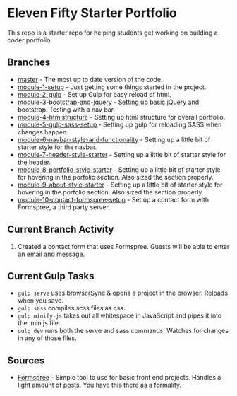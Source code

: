# Eleven Fifty Starter Portfolio
This repo is a starter repo for helping students get working on building a coder portfolio. 

## Branches
 
 * [master](https://github.com/ElevenfiftyAcademy/JavaScript-151-PortfolioStarter) - The most up to date version of the code.
 * [module-1-setup](https://github.com/ElevenfiftyAcademy/JavaScript-151-PortfolioStarter/tree/module-1-setup) - Just getting some things started in the project.
 * [module-2-gulp](https://github.com/ElevenfiftyAcademy/JavaScript-151-PortfolioStarter/tree/module-2-gulpsetup) - Set up Gulp for easy reload of html.
 * [module-3-bootstrap-and-jquery](https://github.com/ElevenfiftyAcademy/JavaScript-151-PortfolioStarter/tree/module-3-bootstrap-and-jquery) - Setting up basic jQuery and bootstrap. Testing with a nav bar.
 * [module-4-htmlstructure](https://github.com/ElevenfiftyAcademy/JavaScript-151-PortfolioStarter/tree/module-4-htmlstructure) - Setting up html structure for overall portfolio.
 * [module-5-gulp-sass-setup](https://github.com/ElevenfiftyAcademy/JavaScript-151-PortfolioStarter/tree/module-5-gulp-sass-setup) - Setting up gulp for reloading SASS when changes happen.
 * [module-6-navbar-style-and-functionality](https://github.com/ElevenfiftyAcademy/JavaScript-151-PortfolioStarter/tree/module-6-navbar-style-and-functionality) - Setting up a little bit of starter style for the navbar.
 * [module-7-header-style-starter](https://github.com/ElevenfiftyAcademy/JavaScript-151-PortfolioStarter/tree/module-7-header-style-starter) - Setting up a little bit of starter style for the header.
 * [module-8-portfolio-style-starter](https://github.com/ElevenfiftyAcademy/JavaScript-151-PortfolioStarter/tree/module-8-portfolio-style-starter) - Setting up a little bit of starter style for hovering in the porfolio section. Also sized the section properly.
 * [module-9-about-style-starter](https://github.com/ElevenfiftyAcademy/JavaScript-151-PortfolioStarter/tree/module-9-about-style-starter) - Setting up a little bit of starter style for hovering in the porfolio section. Also sized the section properly.
 * [module-10-contact-formspree-setup](https://github.com/ElevenfiftyAcademy/JavaScript-151-PortfolioStarter/tree/module-10-contact-formspree-setup) - Set up a contact form with Formspree, a third party server.
  

## Current Branch Activity
1. Created a contact form that uses Formspree. Guests will be able to enter an email and message. 

## Current Gulp Tasks
- `gulp serve` uses browserSync & opens a project in the browser. Reloads when you save.
- `gulp sass` compiles scss files as css.
- `gulp minify-js` takes out all whitespace in JavaScript and pipes it into the .min.js file.
- `gulp dev` runs both the serve and sass commands. Watches for changes in any of those files.

## Sources
* [Formspree](https://formspree.io/) - Simple tool to use for basic front end projects. Handles a light amount of posts. You have this there as a formality.
